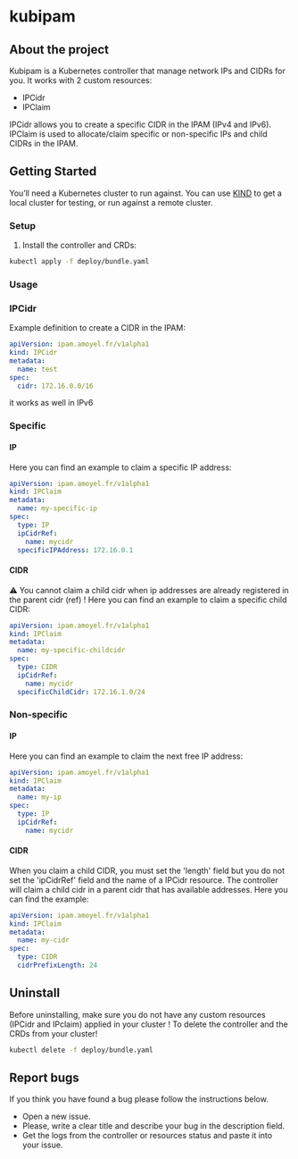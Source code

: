 # kubipam

## About the project

Kubipam is a Kubernetes controller that manage network IPs and CIDRs for you.
It works with 2 custom resources:
- IPCidr
- IPClaim

IPCidr allows you to create a specific CIDR in the IPAM (IPv4 and IPv6).
IPClaim is used to allocate/claim specific or non-specific IPs and child CIDRs in the IPAM.

## Getting Started

You’ll need a Kubernetes cluster to run against. You can use [KIND](https://sigs.k8s.io/kind) to get a local cluster for testing, or run against a remote cluster.

### Setup

1. Install the controller and CRDs:

```sh
kubectl apply -f deploy/bundle.yaml
```

### Usage

### IPCidr

Example definition to create a CIDR in the IPAM:

```yaml
apiVersion: ipam.amoyel.fr/v1alpha1
kind: IPCidr
metadata:
  name: test
spec:
  cidr: 172.16.0.0/16
```

it works as well in IPv6

### Specific

#### IP

Here you can find an example to claim a specific IP address:

```yaml
apiVersion: ipam.amoyel.fr/v1alpha1
kind: IPClaim
metadata:
  name: my-specific-ip
spec:
  type: IP
  ipCidrRef:
    name: mycidr
  specificIPAddress: 172.16.0.1
```

#### CIDR

⚠️ You cannot claim a child cidr when ip addresses are already registered in the parent cidr (ref) !
Here you can find an example to claim a specific child CIDR:

```yaml
apiVersion: ipam.amoyel.fr/v1alpha1
kind: IPClaim
metadata:
  name: my-specific-childcidr
spec:
  type: CIDR
  ipCidrRef:
    name: mycidr
  specificChildCidr: 172.16.1.0/24
```

### Non-specific

#### IP

Here you can find an example to claim the next free IP address:

```yaml
apiVersion: ipam.amoyel.fr/v1alpha1
kind: IPClaim
metadata:
  name: my-ip
spec:
  type: IP
  ipCidrRef:
    name: mycidr
```

#### CIDR

When you claim a child CIDR, you must set the 'length' field but you do not set the 'ipCidrRef' field and the name of a IPCidr resource. The controller will claim a child cidr in a parent cidr that has available addresses.
Here you can find the example:

```yaml
apiVersion: ipam.amoyel.fr/v1alpha1
kind: IPClaim
metadata:
  name: my-cidr
spec:
  type: CIDR
  cidrPrefixLength: 24
```

## Uninstall

Before uninstalling, make sure you do not have any custom resources (IPCidr and IPclaim) applied in your cluster !
To delete the controller and the CRDs from your cluster!

```sh
kubectl delete -f deploy/bundle.yaml
```

## Report bugs

If you think you have found a bug please follow the instructions below.

- Open a new issue.
- Please, write a clear title and describe your bug in the description field.
- Get the logs from the controller or resources status and paste it into your issue.
